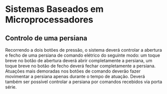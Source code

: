 # Sistemas Baseados em Microprocessadores
## Controlo de uma persiana
Recorrendo a dois botões de pressão, o sistema deverá controlar a abertura e fecho de uma persiana de
comando elétrico do seguinte modo: um toque breve no botão de abertura deverá abrir completamente a
persiana, um toque breve no botão de fecho deverá fechar completamente a persiana. Atuações mais
demoradas nos botões de comando deverão fazer movimentar a persiana apenas durante o tempo de
atuação. Deverá também ser possível controlar a persiana por comandos recebidos via porta série.

